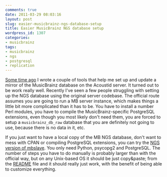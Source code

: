 ```yaml
---
comments: true
date: 2011-03-29 08:03:16
layout: post
slug: easier-musicbrainz-ngs-database-setup
title: Easier MusicBrainz NGS database setup
wordpress_id: 1307
categories:
- musicbrainz
tags:
- musicbrainz
- ngs
- postgresql
- replication
---
```


[Some time ago](http://oxygene.sk/lukas/2010/10/musicbrainz-database-replication/) I wrote a couple of tools that help me set up and update a mirror of the MusicBrainz database on the Acoustid server. It turned out to be work really well. Recently I've seen a few people struggling with setting up the NGS database using the original server codebase. The official route assumes you are going to run a MB server instance, which makes things a little bit more complicated than it has to be. You have to install a number Perl modules, you have to compile the MusicBrainz-specific PostgreSQL extensions, even though you most likely don't need them, you are forced to setup a `musicbrainz_db_raw` database that you are definitely not going to use, because there is no data in it, etc.

If you just want to have a local copy of the MB NGS database, don't want to mess with CPAN or compiling PostgreSQL extensions, you can try the [NGS version of mbslave](https://github.com/lalinsky/mbslave). You only need Python, psycopg2 and PostgreSQL. The number of steps you have to do manually is probably larger than with the official way, but on any Unix-based OS it should be just copy&paste; from the [README](https://github.com/lalinsky/mbslave/blob/master/README.txt) file and it should really just work, with the benefit of being able to customize everything.
